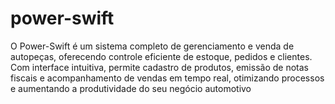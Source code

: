 # power-swift
O Power-Swift é um sistema completo de gerenciamento e venda de autopeças, oferecendo controle eficiente de estoque, pedidos e clientes. Com interface intuitiva, permite cadastro de produtos, emissão de notas fiscais e acompanhamento de vendas em tempo real, otimizando processos e aumentando a produtividade do seu negócio automotivo
